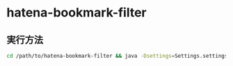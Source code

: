 # hatena-bookmark-filter

## 実行方法

```sh
cd /path/to/hatena-bookmark-filter && java -Dsettings=Settings.settings -jar ./target/scala-2.12/hatena-bookmark-filter.jar
```
